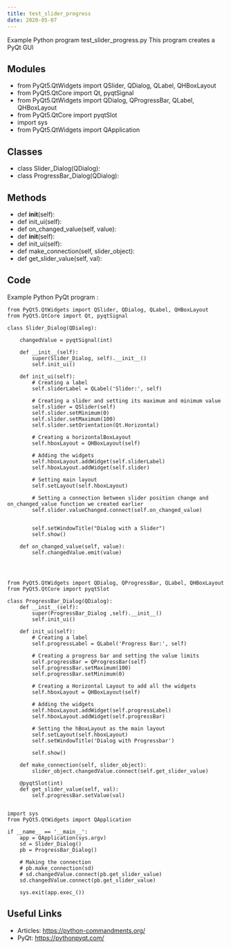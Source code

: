 ```yaml
---
title: test_slider_progress
date: 2020-05-07
---
```

Example Python program test_slider_progress.py
This program creates a PyQt GUI

## Modules

* from PyQt5.QtWidgets import QSlider, QDialog, QLabel, QHBoxLayout
* from PyQt5.QtCore import Qt, pyqtSignal
* from PyQt5.QtWidgets import QDialog, QProgressBar, QLabel, QHBoxLayout
* from PyQt5.QtCore import pyqtSlot
* import sys
* from PyQt5.QtWidgets import QApplication

## Classes

* class Slider_Dialog(QDialog):
* class ProgressBar_Dialog(QDialog):

## Methods

* def __init__(self):
* def init_ui(self):
* def on_changed_value(self, value):
* def __init__(self):
* def init_ui(self):
* def make_connection(self, slider_object):
* def get_slider_value(self, val):

## Code

Example Python PyQt program :

    from PyQt5.QtWidgets import QSlider, QDialog, QLabel, QHBoxLayout
    from PyQt5.QtCore import Qt, pyqtSignal
    
    class Slider_Dialog(QDialog):
    
        changedValue = pyqtSignal(int)
    
        def __init__(self):
            super(Slider_Dialog, self).__init__()
            self.init_ui()
    
        def init_ui(self):
            # Creating a label
            self.sliderLabel = QLabel('Slider:', self)
    
            # Creating a slider and setting its maximum and minimum value
            self.slider = QSlider(self)
            self.slider.setMinimum(0)
            self.slider.setMaximum(100)
            self.slider.setOrientation(Qt.Horizontal)
    
            # Creating a horizontalBoxLayout
            self.hboxLayout = QHBoxLayout(self)
    
            # Adding the widgets
            self.hboxLayout.addWidget(self.sliderLabel)
            self.hboxLayout.addWidget(self.slider)
    
            # Setting main layout
            self.setLayout(self.hboxLayout)
    
            # Setting a connection between slider position change and on_changed_value function we created earlier
            self.slider.valueChanged.connect(self.on_changed_value)
    
    
            self.setWindowTitle("Dialog with a Slider")
            self.show()
    
        def on_changed_value(self, value):
            self.changedValue.emit(value)
    
    
    
    
    from PyQt5.QtWidgets import QDialog, QProgressBar, QLabel, QHBoxLayout
    from PyQt5.QtCore import pyqtSlot
    
    class ProgressBar_Dialog(QDialog):
        def __init__(self):
            super(ProgressBar_Dialog ,self).__init__()
            self.init_ui()
    
        def init_ui(self):
            # Creating a label
            self.progressLabel = QLabel('Progress Bar:', self)
    
            # Creating a progress bar and setting the value limits
            self.progressBar = QProgressBar(self)
            self.progressBar.setMaximum(100)
            self.progressBar.setMinimum(0)
    
            # Creating a Horizontal Layout to add all the widgets
            self.hboxLayout = QHBoxLayout(self)
    
            # Adding the widgets
            self.hboxLayout.addWidget(self.progressLabel)
            self.hboxLayout.addWidget(self.progressBar)
    
            # Setting the hBoxLayout as the main layout
            self.setLayout(self.hboxLayout)
            self.setWindowTitle('Dialog with Progressbar')
    
            self.show()
    
        def make_connection(self, slider_object):
            slider_object.changedValue.connect(self.get_slider_value)
    
        @pyqtSlot(int)
        def get_slider_value(self, val):
            self.progressBar.setValue(val)
    
    
    import sys
    from PyQt5.QtWidgets import QApplication
    
    if __name__ == '__main__':
        app = QApplication(sys.argv)
        sd = Slider_Dialog()
        pb = ProgressBar_Dialog()
    
        # Making the connection
        # pb.make_connection(sd)
        # sd.changedValue.connect(pb.get_slider_value)
        sd.changedValue.connect(pb.get_slider_value)
    
        sys.exit(app.exec_())
    

## Useful Links

- Articles: https://python-commandments.org/
- PyQt: https://pythonpyqt.com/
